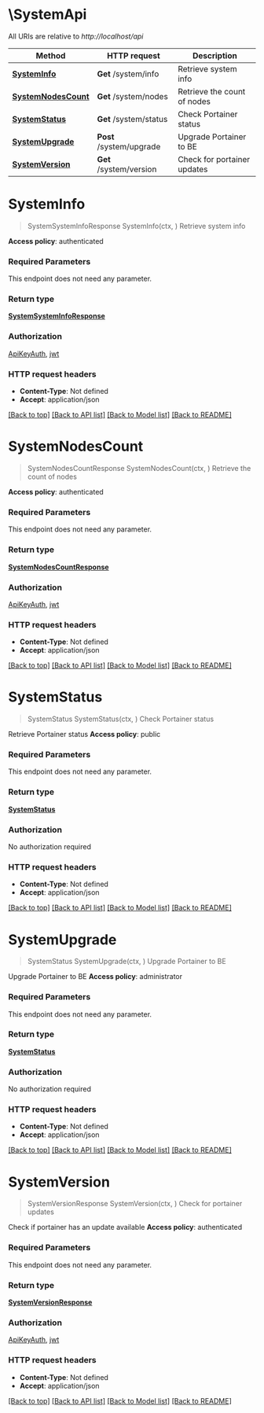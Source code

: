 # \SystemApi

All URIs are relative to *http://localhost/api*

Method | HTTP request | Description
------------- | ------------- | -------------
[**SystemInfo**](SystemApi.md#SystemInfo) | **Get** /system/info | Retrieve system info
[**SystemNodesCount**](SystemApi.md#SystemNodesCount) | **Get** /system/nodes | Retrieve the count of nodes
[**SystemStatus**](SystemApi.md#SystemStatus) | **Get** /system/status | Check Portainer status
[**SystemUpgrade**](SystemApi.md#SystemUpgrade) | **Post** /system/upgrade | Upgrade Portainer to BE
[**SystemVersion**](SystemApi.md#SystemVersion) | **Get** /system/version | Check for portainer updates


# **SystemInfo**
> SystemSystemInfoResponse SystemInfo(ctx, )
Retrieve system info

**Access policy**: authenticated

### Required Parameters
This endpoint does not need any parameter.

### Return type

[**SystemSystemInfoResponse**](system.systemInfoResponse.md)

### Authorization

[ApiKeyAuth](../README.md#ApiKeyAuth), [jwt](../README.md#jwt)

### HTTP request headers

 - **Content-Type**: Not defined
 - **Accept**: application/json

[[Back to top]](#) [[Back to API list]](../README.md#documentation-for-api-endpoints) [[Back to Model list]](../README.md#documentation-for-models) [[Back to README]](../README.md)

# **SystemNodesCount**
> SystemNodesCountResponse SystemNodesCount(ctx, )
Retrieve the count of nodes

**Access policy**: authenticated

### Required Parameters
This endpoint does not need any parameter.

### Return type

[**SystemNodesCountResponse**](system.nodesCountResponse.md)

### Authorization

[ApiKeyAuth](../README.md#ApiKeyAuth), [jwt](../README.md#jwt)

### HTTP request headers

 - **Content-Type**: Not defined
 - **Accept**: application/json

[[Back to top]](#) [[Back to API list]](../README.md#documentation-for-api-endpoints) [[Back to Model list]](../README.md#documentation-for-models) [[Back to README]](../README.md)

# **SystemStatus**
> SystemStatus SystemStatus(ctx, )
Check Portainer status

Retrieve Portainer status **Access policy**: public

### Required Parameters
This endpoint does not need any parameter.

### Return type

[**SystemStatus**](system.status.md)

### Authorization

No authorization required

### HTTP request headers

 - **Content-Type**: Not defined
 - **Accept**: application/json

[[Back to top]](#) [[Back to API list]](../README.md#documentation-for-api-endpoints) [[Back to Model list]](../README.md#documentation-for-models) [[Back to README]](../README.md)

# **SystemUpgrade**
> SystemStatus SystemUpgrade(ctx, )
Upgrade Portainer to BE

Upgrade Portainer to BE **Access policy**: administrator

### Required Parameters
This endpoint does not need any parameter.

### Return type

[**SystemStatus**](system.status.md)

### Authorization

No authorization required

### HTTP request headers

 - **Content-Type**: Not defined
 - **Accept**: application/json

[[Back to top]](#) [[Back to API list]](../README.md#documentation-for-api-endpoints) [[Back to Model list]](../README.md#documentation-for-models) [[Back to README]](../README.md)

# **SystemVersion**
> SystemVersionResponse SystemVersion(ctx, )
Check for portainer updates

Check if portainer has an update available **Access policy**: authenticated

### Required Parameters
This endpoint does not need any parameter.

### Return type

[**SystemVersionResponse**](system.versionResponse.md)

### Authorization

[ApiKeyAuth](../README.md#ApiKeyAuth), [jwt](../README.md#jwt)

### HTTP request headers

 - **Content-Type**: Not defined
 - **Accept**: application/json

[[Back to top]](#) [[Back to API list]](../README.md#documentation-for-api-endpoints) [[Back to Model list]](../README.md#documentation-for-models) [[Back to README]](../README.md)

